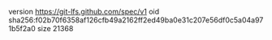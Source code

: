 version https://git-lfs.github.com/spec/v1
oid sha256:f02b70f6358af126cfb49a2162ff2ed49ba0e31c207e56df0c5a04a971b5f2a0
size 21368
